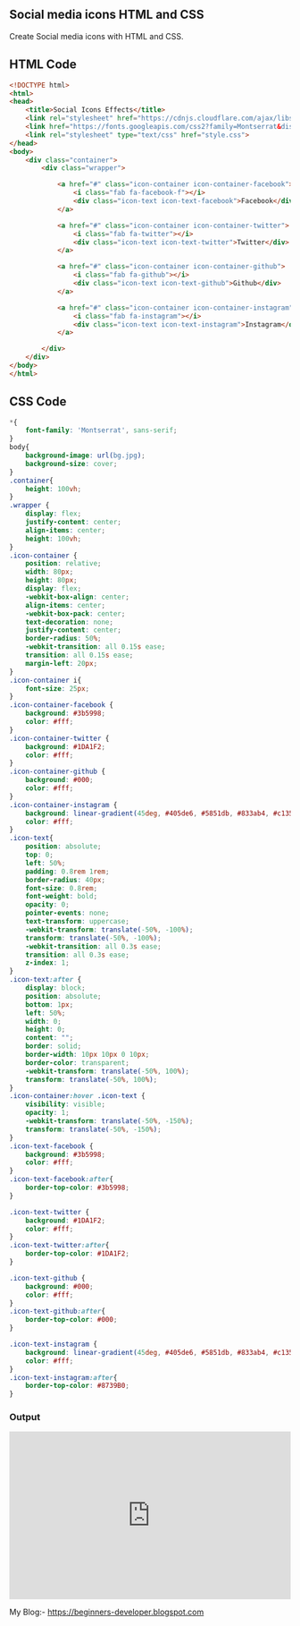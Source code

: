 ## Social media icons HTML and CSS

Create Social media icons with HTML and CSS.

## HTML Code 
```html
<!DOCTYPE html>
<html>
<head>
    <title>Social Icons Effects</title>
    <link rel="stylesheet" href="https://cdnjs.cloudflare.com/ajax/libs/font-awesome/5.14.0/css/all.min.css" />
    <link href="https://fonts.googleapis.com/css2?family=Montserrat&display=swap" rel="stylesheet">
    <link rel="stylesheet" type="text/css" href="style.css">
</head>
<body>
    <div class="container">
        <div class="wrapper">

            <a href="#" class="icon-container icon-container-facebook">
                <i class="fab fa-facebook-f"></i>
                <div class="icon-text icon-text-facebook">Facebook</div>
            </a>

            <a href="#" class="icon-container icon-container-twitter">
                <i class="fab fa-twitter"></i>
                <div class="icon-text icon-text-twitter">Twitter</div>
            </a>

            <a href="#" class="icon-container icon-container-github">
                <i class="fab fa-github"></i>
                <div class="icon-text icon-text-github">Github</div>
            </a>

            <a href="#" class="icon-container icon-container-instagram">
                <i class="fab fa-instagram"></i>
                <div class="icon-text icon-text-instagram">Instagram</div>
            </a>

        </div>
    </div>
</body>
</html>
```

## CSS Code
```css
*{
    font-family: 'Montserrat', sans-serif;
}
body{
    background-image: url(bg.jpg);
    background-size: cover;
}
.container{
    height: 100vh;
}
.wrapper {
    display: flex;
    justify-content: center;
    align-items: center;
    height: 100vh;
}
.icon-container {
    position: relative;
    width: 80px;
    height: 80px;
    display: flex;
    -webkit-box-align: center;
    align-items: center;
    -webkit-box-pack: center;
    text-decoration: none;
    justify-content: center;
    border-radius: 50%;
    -webkit-transition: all 0.15s ease;
    transition: all 0.15s ease;
    margin-left: 20px;
}
.icon-container i{
    font-size: 25px;
}
.icon-container-facebook {
    background: #3b5998;
    color: #fff;
}
.icon-container-twitter {
    background: #1DA1F2;
    color: #fff;
}
.icon-container-github {
    background: #000;
    color: #fff;
}
.icon-container-instagram {
    background: linear-gradient(45deg, #405de6, #5851db, #833ab4, #c13584, #e1306c, #fd1d1d);
    color: #fff;
}
.icon-text{
    position: absolute;
    top: 0;
    left: 50%;
    padding: 0.8rem 1rem;
    border-radius: 40px;
    font-size: 0.8rem;
    font-weight: bold;
    opacity: 0;
    pointer-events: none;
    text-transform: uppercase;
    -webkit-transform: translate(-50%, -100%);
    transform: translate(-50%, -100%);
    -webkit-transition: all 0.3s ease;
    transition: all 0.3s ease;
    z-index: 1;
}
.icon-text:after {
    display: block;
    position: absolute;
    bottom: 1px;
    left: 50%;
    width: 0;
    height: 0;
    content: "";
    border: solid;
    border-width: 10px 10px 0 10px;
    border-color: transparent;
    -webkit-transform: translate(-50%, 100%);
    transform: translate(-50%, 100%);
}
.icon-container:hover .icon-text {
    visibility: visible;
    opacity: 1;
    -webkit-transform: translate(-50%, -150%);
    transform: translate(-50%, -150%);
}
.icon-text-facebook {
    background: #3b5998;
    color: #fff;
}
.icon-text-facebook:after{
    border-top-color: #3b5998;
}

.icon-text-twitter {
    background: #1DA1F2;
    color: #fff;
}
.icon-text-twitter:after{
    border-top-color: #1DA1F2;
}

.icon-text-github {
    background: #000;
    color: #fff;
}
.icon-text-github:after{
    border-top-color: #000;
}

.icon-text-instagram {
    background: linear-gradient(45deg, #405de6, #5851db, #833ab4, #c13584, #e1306c, #fd1d1d);
    color: #fff;
}
.icon-text-instagram:after{
    border-top-color: #8739B0;
}
```
### Output
<iframe height="300" style="width: 100%;" scrolling="no" title="Social media icons HTML and CSS" src="https://codepen.io/ejaazkhan/embed/KKqmxyW?default-tab=html%2Cresult" frameborder="no" loading="lazy" allowtransparency="true" allowfullscreen="true">
  See the Pen <a href="https://codepen.io/ejaazkhan/pen/KKqmxyW">
  Social media icons HTML and CSS</a> by Ejaaz Khan (<a href="https://codepen.io/ejaazkhan">@ejaazkhan</a>)
  on <a href="https://codepen.io">CodePen</a>.
</iframe>

My Blog:- https://beginners-developer.blogspot.com